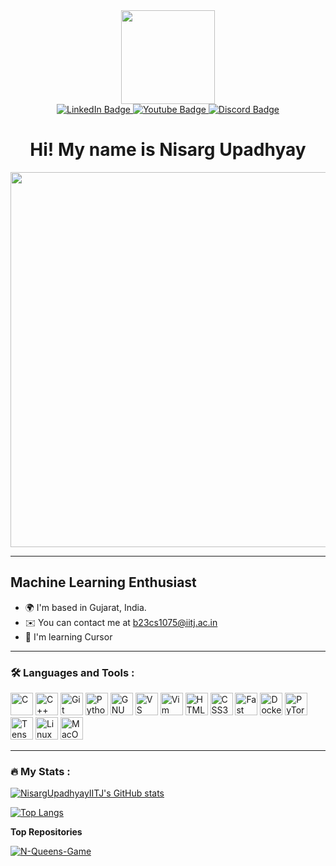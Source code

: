 <div id="header" align="center">
  <img src="https://i.giphy.com/media/v1.Y2lkPTc5MGI3NjExZmVmYTMyaHk5eHc4YWVzNDNiOG51YmZxcnRocXE3aXF1eDVmNWNsMSZlcD12MV9pbnRlcm5hbF9naWZfYnlfaWQmY3Q9cw/e6tA359EUw2kqhOBHL/giphy.gif" width="150"/>
</div>

<div id="badges" align="center">
  <a href="https://www.linkedin.com/in/nisarg-upadhyay-156643287/">
    <img src="https://img.shields.io/badge/LinkedIn-blue?style=for-the-badge&logo=linkedin&logoColor=white" alt="LinkedIn Badge"/>
  </a>
  <a href="https://www.youtube.com/@NisargUpadhyay-y4x">
    <img src="https://img.shields.io/badge/YouTube-red?style=for-the-badge&logo=youtube&logoColor=white" alt="Youtube Badge"/>
  </a>
  <a href="https://discord.com/users/nisarg4567">
    <img src="https://img.shields.io/badge/Discord-purple?style=for-the-badge&logo=discord&logoColor=white" alt="Discord Badge"/>
  </a>
  <br>
  <img src="https://komarev.com/ghpvc/?username=NisargUpadhyayIITJ&style=flat-square&color=blue" alt=""/>
</div>

<h1 align="center">
  Hi! My name is Nisarg Upadhyay
</h1>

<div align="center">
  <img src="https://media.giphy.com/media/dWesBcTLavkZuG35MI/giphy.gif" width="900" height="600"/>
</div>

---

## Machine Learning Enthusiast

* 🌍  I'm based in Gujarat, India.
* ✉️  You can contact me at [b23cs1075@iitj.ac.in](mailto:b23cs1075@iitj.ac.in)
* 🧠  I'm learning Cursor

---

### :hammer_and_wrench: Languages and Tools :

<p align="left">
  <a href="https://docs.microsoft.com/en-us/cpp/?view=msvc-170" target="_blank" rel="noreferrer"><img src="https://raw.githubusercontent.com/danielcranney/readme-generator/main/public/icons/skills/c-colored.svg" width="36" height="36" alt="C" /></a>
  <a href="https://docs.microsoft.com/en-us/cpp/?view=msvc-170" target="_blank" rel="noreferrer"><img src="https://raw.githubusercontent.com/danielcranney/readme-generator/main/public/icons/skills/cplusplus-colored.svg" width="36" height="36" alt="C++" /></a>
  <a href="https://git-scm.com/" target="_blank" rel="noreferrer"><img src="https://raw.githubusercontent.com/danielcranney/readme-generator/main/public/icons/skills/git-colored.svg" width="36" height="36" alt="Git" /></a>
  <a href="https://www.python.org/" target="_blank" rel="noreferrer"><img src="https://raw.githubusercontent.com/danielcranney/readme-generator/main/public/icons/skills/python-colored.svg" width="36" height="36" alt="Python" /></a>
  <a href="https://www.gnu.org/software/bash/" target="_blank" rel="noreferrer"><img src="https://raw.githubusercontent.com/danielcranney/readme-generator/main/public/icons/skills/gnubash-colored.svg" width="36" height="36" alt="GNU Bash" /></a>
  <a href="https://code.visualstudio.com/" target="_blank" rel="noreferrer"><img src="https://raw.githubusercontent.com/danielcranney/readme-generator/main/public/icons/skills/visualstudiocode-colored.svg" width="36" height="36" alt="VS Code" /></a>
  <a href="https://www.vim.org/" target="_blank" rel="noreferrer"><img src="https://raw.githubusercontent.com/danielcranney/readme-generator/main/public/icons/skills/vim-colored.svg" width="36" height="36" alt="Vim" /></a>
  <a href="https://developer.mozilla.org/en-US/docs/Glossary/HTML5" target="_blank" rel="noreferrer"><img src="https://raw.githubusercontent.com/danielcranney/readme-generator/main/public/icons/skills/html5-colored.svg" width="36" height="36" alt="HTML5" /></a>
  <a href="https://www.w3.org/TR/CSS/#css" target="_blank" rel="noreferrer"><img src="https://raw.githubusercontent.com/danielcranney/readme-generator/main/public/icons/skills/css3-colored.svg" width="36" height="36" alt="CSS3" /></a>
  <a href="https://fastapi.tiangolo.com/" target="_blank" rel="noreferrer"><img src="https://raw.githubusercontent.com/danielcranney/readme-generator/main/public/icons/skills/fastapi-colored.svg" width="36" height="36" alt="Fast API" /></a>
  <a href="https://www.docker.com/" target="_blank" rel="noreferrer"><img src="https://raw.githubusercontent.com/danielcranney/readme-generator/main/public/icons/skills/docker-colored.svg" width="36" height="36" alt="Docker" /></a>
  <a href="https://pytorch.org/" target="_blank" rel="noreferrer"><img src="https://raw.githubusercontent.com/danielcranney/readme-generator/main/public/icons/skills/pytorch-colored.svg" width="36" height="36" alt="PyTorch" /></a>
  <a href="https://www.tensorflow.org/" target="_blank" rel="noreferrer"><img src="https://raw.githubusercontent.com/danielcranney/readme-generator/main/public/icons/skills/tensorflow-colored.svg" width="36" height="36" alt="TensorFlow" /></a>
  <a href="https://www.linux.org" target="_blank" rel="noreferrer"><img src="https://raw.githubusercontent.com/danielcranney/readme-generator/main/public/icons/skills/linux-colored.svg" width="36" height="36" alt="Linux" /></a>
  <a href="https://apple.com" target="_blank" rel="noreferrer"><img src="https://raw.githubusercontent.com/danielcranney/readme-generator/main/public/icons/skills/macos.svg" width="36" height="36" alt="MacOS" /></a>
</p>

---

### :fire: My Stats :

[![NisargUpadhyayIITJ's GitHub stats](https://github-readme-stats.vercel.app/api?username=NisargUpadhyayIITJ&show_icons=true&hide=&count_private=true&title_color=0891b2&text_color=ffffff&icon_color=0891b2&bg_color=1c1917&hide_border=true&show_icons=true)](http://www.github.com/NisargUpadhyayIITJ)

[![Top Langs](https://github-readme-stats.vercel.app/api/top-langs/?username=NisargUpadhyayIITJ&layout=compact&theme=vision-friendly-dark)](https://github.com/anuraghazra/github-readme-stats)


**Top Repositories**

[![N-Queens-Game](https://github-readme-stats.vercel.app/api/pin/?username=NisargUpadhyayIITJ&repo=N-Queens-Game&title_color=0891b2&text_color=ffffff&icon_color=0891b2&bg_color=1c1917&hide_border=true&locale=en)](https://github.com/NisargUpadhyayIITJ/N-Queens-Game)
